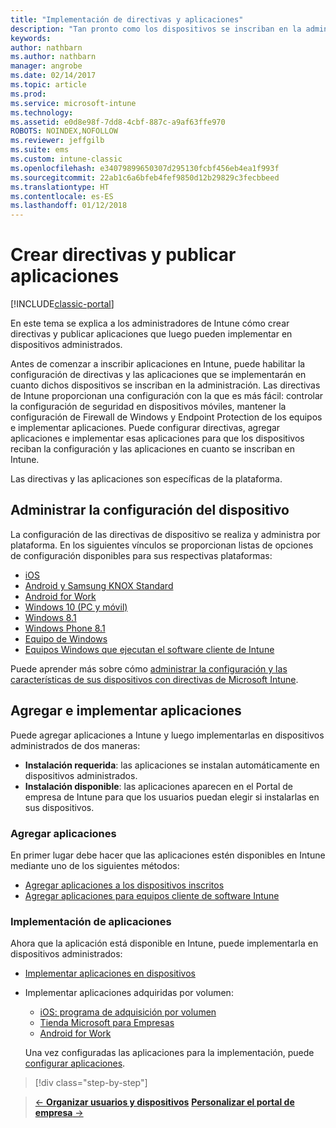 ```yaml
---
title: "Implementación de directivas y aplicaciones"
description: "Tan pronto como los dispositivos se inscriban en la administración, puede habilitar la configuración de directivas e implementar las aplicaciones a las que se aplicarán."
keywords: 
author: nathbarn
ms.author: nathbarn
manager: angrobe
ms.date: 02/14/2017
ms.topic: article
ms.prod: 
ms.service: microsoft-intune
ms.technology: 
ms.assetid: e0d8e98f-7dd8-4cbf-887c-a9af63ffe970
ROBOTS: NOINDEX,NOFOLLOW
ms.reviewer: jeffgilb
ms.suite: ems
ms.custom: intune-classic
ms.openlocfilehash: e34079899650307d295130fcbf456eb4ea1f993f
ms.sourcegitcommit: 22ab1c6a6bfeb4fef9850d12b29829c3fecbbeed
ms.translationtype: HT
ms.contentlocale: es-ES
ms.lasthandoff: 01/12/2018
---
```

# <a name="create-policies-and-publish-apps"></a>Crear directivas y publicar aplicaciones

[!INCLUDE[classic-portal](../includes/classic-portal.md)]

En este tema se explica a los administradores de Intune cómo crear directivas y publicar aplicaciones que luego pueden implementar en dispositivos administrados.

Antes de comenzar a inscribir aplicaciones en Intune, puede habilitar la configuración de directivas y las aplicaciones que se implementarán en cuanto dichos dispositivos se inscriban en la administración. Las directivas de Intune proporcionan una configuración con la que es más fácil: controlar la configuración de seguridad en dispositivos móviles, mantener la configuración de Firewall de Windows y Endpoint Protection de los equipos e implementar aplicaciones. Puede configurar directivas, agregar aplicaciones e implementar esas aplicaciones para que los dispositivos reciban la configuración y las aplicaciones en cuanto se inscriban en Intune.

Las directivas y las aplicaciones son específicas de la plataforma.

## <a name="manage-device-settings"></a>Administrar la configuración del dispositivo

 La configuración de las directivas de dispositivo se realiza y administra por plataforma. En los siguientes vínculos se proporcionan listas de opciones de configuración disponibles para sus respectivas plataformas:

- [iOS](/intune-classic/deploy-use/ios-policy-settings-in-microsoft-intune)
- [Android y Samsung KNOX Standard](/intune-classic/deploy-use/android-policy-settings-in-microsoft-intune)
- [Android for Work](/intune-classic/deploy-use/android-for-work-policy-settings-in-microsoft-intune)
- [Windows 10 (PC y móvil)](/intune-classic/deploy-use/windows-10-policy-settings-in-microsoft-intune)
- [Windows 8.1](/intune-classic/deploy-use/windows-configuration-policy-settings-in-microsoft-intune)
- [Windows Phone 8.1](/intune-classic/deploy-use/windows-phone-8-1-policy-settings-in-microsoft-intune)
- [Equipo de Windows](/intune-classic/deploy-use/windows-team-configuration-policy-settings-in-microsoft-intune)
- [Equipos Windows que ejecutan el software cliente de Intune](/intune-classic/deploy-use/policies-to-protect-windows-pcs-in-microsoft-intune)

Puede aprender más sobre cómo [administrar la configuración y las características de sus dispositivos con directivas de Microsoft Intune](/intune-classic/deploy-use/manage-settings-and-features-on-your-devices-with-microsoft-intune-policies).

## <a name="add-and-deploy-apps"></a>Agregar e implementar aplicaciones

Puede agregar aplicaciones a Intune y luego implementarlas en dispositivos administrados de dos maneras:
- **Instalación requerida**: las aplicaciones se instalan automáticamente en dispositivos administrados.
- **Instalación disponible**: las aplicaciones aparecen en el Portal de empresa de Intune para que los usuarios puedan elegir si instalarlas en sus dispositivos.

### <a name="add-apps"></a>Agregar aplicaciones

En primer lugar debe hacer que las aplicaciones estén disponibles en Intune mediante uno de los siguientes métodos:
- [Agregar aplicaciones a los dispositivos inscritos](/intune-classic/deploy-use/add-apps-for-mobile-devices-in-microsoft-intune)
- [Agregar aplicaciones para equipos cliente de software Intune](/intune-classic/deploy-use/add-apps-for-windows-pcs-in-microsoft-intune)

### <a name="deploy-apps"></a>Implementación de aplicaciones

Ahora que la aplicación está disponible en Intune, puede implementarla en dispositivos administrados:
- [Implementar aplicaciones en dispositivos](/intune-classic/deploy-use/deploy-use/deploy-apps-in-microsoft-intune)
- Implementar aplicaciones adquiridas por volumen:
    - [iOS: programa de adquisición por volumen](/intune-classic/deploy-use/manage-ios-apps-you-purchased-through-a-volume-purchase-program-with-microsoft-intune)
    - [Tienda Microsoft para Empresas](/intune-classic/deploy-use/manage-apps-you-purchased-from-the-windows-store-for-business-with-microsoft-intune)
    - [Android for Work](/intune-classic/deploy-use/android-for-work-apps)

    Una vez configuradas las aplicaciones para la implementación, puede [configurar aplicaciones](/intune-classic/deploy-use/monitor-apps-in-microsoft-intune).

>[!div class="step-by-step"]

>[&larr; **Organizar usuarios y dispositivos**](.\start-with-a-paid-subscription-to-microsoft-intune-step-5.md)      [**Personalizar el portal de empresa** &rarr;](/intune/company-portal-customize)  
